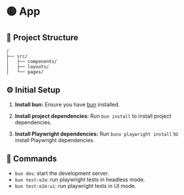# 🟡 App

## 🚀 Project Structure

```text
/
├── src/
│   ├── components/
│   ├── layouts/
│   └── pages/
```

## ⚙️ Initial Setup 

1. **Install bun:**
   Ensure you have [bun](https://bun.sh/) installed.

2. **Install project dependencies:**
   Run `bun install` to install project dependencies.

3. **Install Playwright dependencies:**
   Run `bunx playwright install` to install Playwright dependencies.

## 🧞 Commands

- `bun dev`: start the development server.
- `bun test:e2e`: run playwright tests in headless mode.
- `bun test:e2e:ui`: run playwright tests in UI mode.
